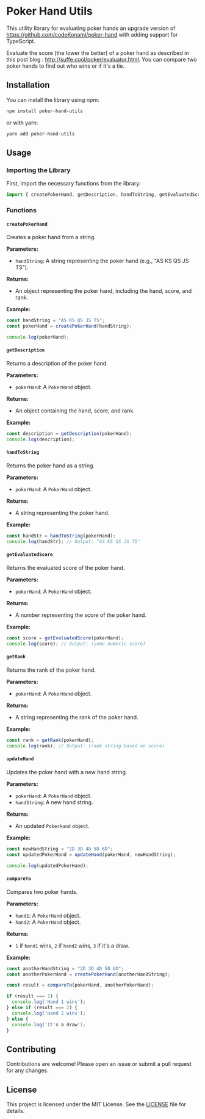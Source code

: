 
# Poker Hand Utils

This utility library for evaluating poker hands an upgrade version of https://github.com/codeKonami/poker-hand with adding support for TypeScript.

Evaluate the score (the lower the better) of a poker hand as described in this post blog : http://suffe.cool/poker/evaluator.html. You can compare two poker hands to find out who wins or if it's a tie.

## Installation

You can install the library using npm:

```sh
npm install poker-hand-utils
```

or with yarn:

```sh
yarn add poker-hand-utils
```

## Usage

### Importing the Library

First, import the necessary functions from the library:

```typescript
import { createPokerHand, getDescription, handToString, getEvaluatedScore, getRank, updateHand, compareTo } from 'poker-hand-utils';
```

### Functions

#### `createPokerHand`

Creates a poker hand from a string.

**Parameters:**
- `handString`: A string representing the poker hand (e.g., "AS KS QS JS TS").

**Returns:**
- An object representing the poker hand, including the hand, score, and rank.

**Example:**

```typescript
const handString = "AS KS QS JS TS";
const pokerHand = createPokerHand(handString);

console.log(pokerHand);
```

#### `getDescription`

Returns a description of the poker hand.

**Parameters:**
- `pokerHand`: A `PokerHand` object.

**Returns:**
- An object containing the hand, score, and rank.

**Example:**

```typescript
const description = getDescription(pokerHand);
console.log(description);
```

#### `handToString`

Returns the poker hand as a string.

**Parameters:**
- `pokerHand`: A `PokerHand` object.

**Returns:**
- A string representing the poker hand.

**Example:**

```typescript
const handStr = handToString(pokerHand);
console.log(handStr); // Output: "AS KS QS JS TS"
```

#### `getEvaluatedScore`

Returns the evaluated score of the poker hand.

**Parameters:**
- `pokerHand`: A `PokerHand` object.

**Returns:**
- A number representing the score of the poker hand.

**Example:**

```typescript
const score = getEvaluatedScore(pokerHand);
console.log(score); // Output: (some numeric score)
```

#### `getRank`

Returns the rank of the poker hand.

**Parameters:**
- `pokerHand`: A `PokerHand` object.

**Returns:**
- A string representing the rank of the poker hand.

**Example:**

```typescript
const rank = getRank(pokerHand);
console.log(rank); // Output: (rank string based on score)
```

#### `updateHand`

Updates the poker hand with a new hand string.

**Parameters:**
- `pokerHand`: A `PokerHand` object.
- `handString`: A new hand string.

**Returns:**
- An updated `PokerHand` object.

**Example:**

```typescript
const newHandString = "2D 3D 4D 5D 6D";
const updatedPokerHand = updateHand(pokerHand, newHandString);

console.log(updatedPokerHand);
```

#### `compareTo`

Compares two poker hands.

**Parameters:**
- `hand1`: A `PokerHand` object.
- `hand2`: A `PokerHand` object.

**Returns:**
- `1` if `hand1` wins, `2` if `hand2` wins, `3` if it's a draw.

**Example:**

```typescript
const anotherHandString = "2D 3D 4D 5D 6D";
const anotherPokerHand = createPokerHand(anotherHandString);

const result = compareTo(pokerHand, anotherPokerHand);

if (result === 1) {
  console.log('Hand 1 wins');
} else if (result === 2) {
  console.log('Hand 2 wins');
} else {
  console.log('It's a draw');
}
```

## Contributing

Contributions are welcome! Please open an issue or submit a pull request for any changes.

## License

This project is licensed under the MIT License. See the [LICENSE](LICENSE) file for details.